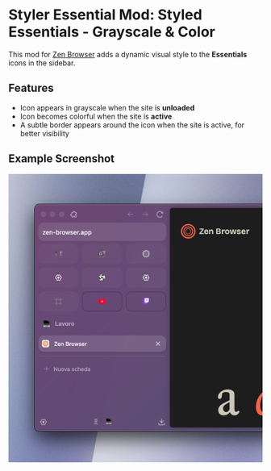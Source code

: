 # Styler Essential Mod: Styled Essentials - Grayscale & Color

This mod for [Zen Browser](https://zen-browser.app/)  adds a dynamic visual style to the **Essentials** icons in the sidebar.

## Features

-  Icon appears in grayscale when the site is **unloaded**
-  Icon becomes colorful when the site is **active**
-  A subtle border appears around the icon when the site is active, for better visibility

## Example Screenshot

![Example of the mod in action](zen-essential.png "Zen Browser Mod - Styled Essentials")
